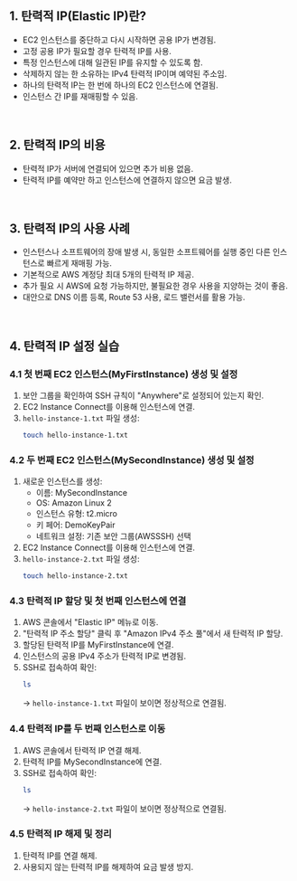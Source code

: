 ## 1. 탄력적 IP(Elastic IP)란?
- EC2 인스턴스를 중단하고 다시 시작하면 공용 IP가 변경됨.
- 고정 공용 IP가 필요할 경우 탄력적 IP를 사용.
- 특정 인스턴스에 대해 일관된 IP를 유지할 수 있도록 함.
- 삭제하지 않는 한 소유하는 IPv4 탄력적 IP이며 예약된 주소임.
- 하나의 탄력적 IP는 한 번에 하나의 EC2 인스턴스에 연결됨.
- 인스턴스 간 IP를 재매핑할 수 있음.

<br>

## 2. 탄력적 IP의 비용
- 탄력적 IP가 서버에 연결되어 있으면 추가 비용 없음.
- 탄력적 IP를 예약만 하고 인스턴스에 연결하지 않으면 요금 발생.

<br>

## 3. 탄력적 IP의 사용 사례
- 인스턴스나 소프트웨어의 장애 발생 시, 동일한 소프트웨어를 실행 중인 다른 인스턴스로 빠르게 재매핑 가능.
- 기본적으로 AWS 계정당 최대 5개의 탄력적 IP 제공.
- 추가 필요 시 AWS에 요청 가능하지만, 불필요한 경우 사용을 지양하는 것이 좋음.
- 대안으로 DNS 이름 등록, Route 53 사용, 로드 밸런서를 활용 가능.

<br>

## 4. 탄력적 IP 설정 실습
### 4.1 첫 번째 EC2 인스턴스(MyFirstInstance) 생성 및 설정
1. 보안 그룹을 확인하여 SSH 규칙이 "Anywhere"로 설정되어 있는지 확인.
2. EC2 Instance Connect를 이용해 인스턴스에 연결.
3. `hello-instance-1.txt` 파일 생성:
   ```bash
   touch hello-instance-1.txt
   ```

### 4.2 두 번째 EC2 인스턴스(MySecondInstance) 생성 및 설정
1. 새로운 인스턴스를 생성:
   - 이름: MySecondInstance
   - OS: Amazon Linux 2
   - 인스턴스 유형: t2.micro
   - 키 페어: DemoKeyPair
   - 네트워크 설정: 기존 보안 그룹(AWSSSH) 선택
2. EC2 Instance Connect를 이용해 인스턴스에 연결.
3. `hello-instance-2.txt` 파일 생성:
   ```bash
   touch hello-instance-2.txt
   ```

### 4.3 탄력적 IP 할당 및 첫 번째 인스턴스에 연결
1. AWS 콘솔에서 "Elastic IP" 메뉴로 이동.
2. "탄력적 IP 주소 할당" 클릭 후 "Amazon IPv4 주소 풀"에서 새 탄력적 IP 할당.
3. 할당된 탄력적 IP를 MyFirstInstance에 연결.
4. 인스턴스의 공용 IPv4 주소가 탄력적 IP로 변경됨.
5. SSH로 접속하여 확인:
   ```bash
   ls
   ```
   → `hello-instance-1.txt` 파일이 보이면 정상적으로 연결됨.

### 4.4 탄력적 IP를 두 번째 인스턴스로 이동
1. AWS 콘솔에서 탄력적 IP 연결 해제.
2. 탄력적 IP를 MySecondInstance에 연결.
3. SSH로 접속하여 확인:
   ```bash
   ls
   ```
   → `hello-instance-2.txt` 파일이 보이면 정상적으로 연결됨.

### 4.5 탄력적 IP 해제 및 정리
1. 탄력적 IP를 연결 해제.
2. 사용되지 않는 탄력적 IP를 해제하여 요금 발생 방지.

